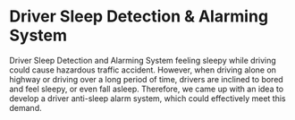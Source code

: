 # Driver Sleep Detection & Alarming System
Driver Sleep Detection and Alarming System feeling sleepy while driving could cause hazardous traffic accident. However, when driving alone on highway or driving over a long period of time, drivers are inclined to bored and feel sleepy, or even fall asleep.  Therefore, we came up with an idea to develop a driver anti-sleep alarm system, which could effectively meet this demand.
